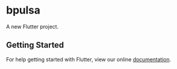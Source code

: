 # bpulsa

A new Flutter project.

## Getting Started

For help getting started with Flutter, view our online
[documentation](https://flutter.io/).
